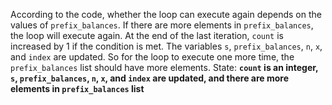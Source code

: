 According to the code, whether the loop can execute again depends on the values of `prefix_balances`. If there are more elements in `prefix_balances`, the loop will execute again. At the end of the last iteration, `count` is increased by 1 if the condition is met. The variables `s`, `prefix_balances`, `n`, `x`, and `index` are updated. So for the loop to execute one more time, the `prefix_balances` list should have more elements.
State: **`count` is an integer, `s`, `prefix_balances`, `n`, `x`, and `index` are updated, and there are more elements in `prefix_balances` list**